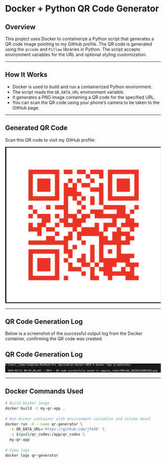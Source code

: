 # Docker + Python QR Code Generator

## Overview

This project uses Docker to containerize a Python script that generates a QR code image pointing to my GitHub profile. The QR code is generated using the `qrcode` and `Pillow` libraries in Python. The script accepts environment variables for the URL and optional styling customization.

---

## How It Works

- Docker is used to build and run a containerized Python environment.
- The script reads the `QR_DATA_URL` environment variable.
- It generates a PNG image containing a QR code for the specified URL.
- You can scan the QR code using your phone’s camera to be taken to the GitHub page.

---

## Generated QR Code

Scan this QR code to visit my GitHub profile:

![QR Code to GitHub](qr.png)

---

## QR Code Generation Log

Below is a screenshot of the successful output log from the Docker container, confirming the QR code was created:

## QR Code Generation Log

![QR Code Generation Log](log.png)

---

## Docker Commands Used

```bash
# Build Docker image
docker build -t my-qr-app .

# Run Docker container with environment variables and volume mount
docker run -d --name qr-generator \
  -e QR_DATA_URL='https://github.com/jfm56' \
  -v $(pwd)/qr_codes:/app/qr_codes \
  my-qr-app

# View logs
docker logs qr-generator
